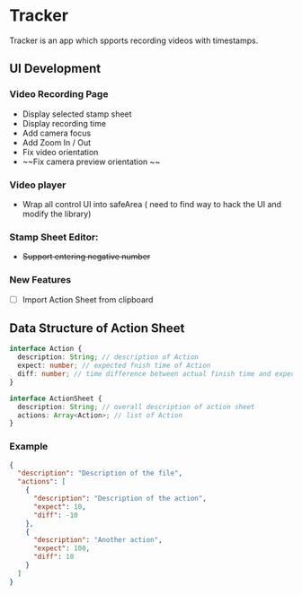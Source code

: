 # Tracker

Tracker is an app which spports recording videos with timestamps.
## UI Development

### Video Recording Page
- Display selected stamp sheet
- Display recording time
- Add camera focus
- Add Zoom In / Out
- Fix video orientation
- ~~Fix camera preview orientation ~~

### Video player
- Wrap all control UI into safeArea ( need to find way to hack the UI and modify the library)

### Stamp Sheet Editor:
- ~~Support entering negative number~~

### New Features

 - [ ] Import Action Sheet from clipboard
## Data Structure of Action Sheet

```typescript
interface Action {
  description: String; // description of Action
  expect: number; // expected fnish time of Action
  diff: number; // time difference between actual finish time and expected
}

interface ActionSheet {
  description: String; // overall description of action sheet
  actions: Array<Action>; // list of Action
}
```

### Example
```json
{
  "description": "Description of the file",
  "actions": [
    {
      "description": "Description of the action",
      "expect": 10,
      "diff": -10
    },
    {
      "description": "Another action",
      "expect": 100,
      "diff": 10
    }
  ]
}
```
